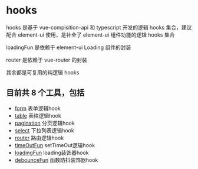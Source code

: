 # hooks

hooks 是基于 vue-compisition-api 和 typescript 开发的逻辑 hooks 集合，建议配合 element-ui 使用，是补全了 element-ui 组件功能的逻辑 hooks 集合

loadingFun 是依赖于 element-ui Loading 组件的封装

router 是依赖于 vue-router 的封装

其余都是可复用的纯逻辑 hooks

## 目前共 8 个工具，包括

- [form](https://github.com/WARJY/cutil/tree/master/src/hooks/md/form.md) 表单逻辑hook
- [table](https://github.com/WARJY/cutil/tree/master/src/hooks/md/table.md) 表格逻辑hook
- [pagination](https://github.com/WARJY/cutil/tree/master/src/hooks/md/pagination.md) 分页逻辑hook
- [select](https://github.com/WARJY/cutil/tree/master/src/hooks/md/select.md) 下拉列表逻辑hook
- [router](https://github.com/WARJY/cutil/tree/master/src/hooks/md/router.md) 路由逻辑hook
- [timeOutFun](https://github.com/WARJY/cutil/tree/master/src/hooks/md/timeOutFun.md) setTimeOut逻辑hook
- [loadingFun](https://github.com/WARJY/cutil/tree/master/src/hooks/md/loadingFun.md) loading装饰器hook
- [debounceFun](https://github.com/WARJY/cutil/tree/master/src/hooks/md/debounceFun.md) 函数防抖装饰器hook
